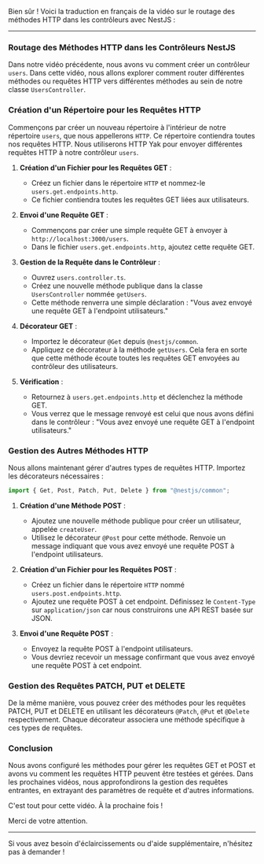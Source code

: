 Bien sûr ! Voici la traduction en français de la vidéo sur le routage des méthodes HTTP dans les contrôleurs avec NestJS :

---

### Routage des Méthodes HTTP dans les Contrôleurs NestJS

Dans notre vidéo précédente, nous avons vu comment créer un contrôleur `users`. Dans cette vidéo, nous allons explorer comment router différentes méthodes ou requêtes HTTP vers différentes méthodes au sein de notre classe `UsersController`.

### Création d'un Répertoire pour les Requêtes HTTP

Commençons par créer un nouveau répertoire à l'intérieur de notre répertoire `users`, que nous appellerons `HTTP`. Ce répertoire contiendra toutes nos requêtes HTTP. Nous utiliserons HTTP Yak pour envoyer différentes requêtes HTTP à notre contrôleur `users`.

1. **Création d'un Fichier pour les Requêtes GET** :

   - Créez un fichier dans le répertoire `HTTP` et nommez-le `users.get.endpoints.http`.
   - Ce fichier contiendra toutes les requêtes GET liées aux utilisateurs.

2. **Envoi d'une Requête GET** :

   - Commençons par créer une simple requête GET à envoyer à `http://localhost:3000/users`.
   - Dans le fichier `users.get.endpoints.http`, ajoutez cette requête GET.

3. **Gestion de la Requête dans le Contrôleur** :

   - Ouvrez `users.controller.ts`.
   - Créez une nouvelle méthode publique dans la classe `UsersController` nommée `getUsers`.
   - Cette méthode renverra une simple déclaration : "Vous avez envoyé une requête GET à l'endpoint utilisateurs."

4. **Décorateur GET** :

   - Importez le décorateur `@Get` depuis `@nestjs/common`.
   - Appliquez ce décorateur à la méthode `getUsers`. Cela fera en sorte que cette méthode écoute toutes les requêtes GET envoyées au contrôleur des utilisateurs.

5. **Vérification** :
   - Retournez à `users.get.endpoints.http` et déclenchez la méthode GET.
   - Vous verrez que le message renvoyé est celui que nous avons défini dans le contrôleur : "Vous avez envoyé une requête GET à l'endpoint utilisateurs."

### Gestion des Autres Méthodes HTTP

Nous allons maintenant gérer d'autres types de requêtes HTTP. Importez les décorateurs nécessaires :

```typescript
import { Get, Post, Patch, Put, Delete } from "@nestjs/common";
```

1. **Création d'une Méthode POST** :

   - Ajoutez une nouvelle méthode publique pour créer un utilisateur, appelée `createUser`.
   - Utilisez le décorateur `@Post` pour cette méthode. Renvoie un message indiquant que vous avez envoyé une requête POST à l'endpoint utilisateurs.

2. **Création d'un Fichier pour les Requêtes POST** :

   - Créez un fichier dans le répertoire `HTTP` nommé `users.post.endpoints.http`.
   - Ajoutez une requête POST à cet endpoint. Définissez le `Content-Type` sur `application/json` car nous construirons une API REST basée sur JSON.

3. **Envoi d'une Requête POST** :
   - Envoyez la requête POST à l'endpoint utilisateurs.
   - Vous devriez recevoir un message confirmant que vous avez envoyé une requête POST à cet endpoint.

### Gestion des Requêtes PATCH, PUT et DELETE

De la même manière, vous pouvez créer des méthodes pour les requêtes PATCH, PUT et DELETE en utilisant les décorateurs `@Patch`, `@Put` et `@Delete` respectivement. Chaque décorateur associera une méthode spécifique à ces types de requêtes.

### Conclusion

Nous avons configuré les méthodes pour gérer les requêtes GET et POST et avons vu comment les requêtes HTTP peuvent être testées et gérées. Dans les prochaines vidéos, nous approfondirons la gestion des requêtes entrantes, en extrayant des paramètres de requête et d'autres informations.

C'est tout pour cette vidéo. À la prochaine fois !

Merci de votre attention.

---

Si vous avez besoin d'éclaircissements ou d'aide supplémentaire, n'hésitez pas à demander !
